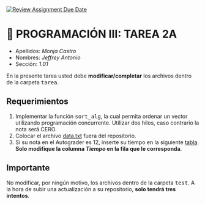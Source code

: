 [![Review Assignment Due Date](https://classroom.github.com/assets/deadline-readme-button-24ddc0f5d75046c5622901739e7c5dd533143b0c8e959d652212380cedb1ea36.svg)](https://classroom.github.com/a/wDtp5AUe)
# :wave: PROGRAMACIÓN III: TAREA 2A

- Apellidos: *Monja Castro*
- Nombres: *Jeffrey Antonio*
- Sección: *1.01*

En la presente tarea usted debe **modificar/completar** los archivos dentro de la carpeta <tt>tarea</tt>.

## Requerimientos

1. Implementar la función <tt>sort_alg</tt>, la cual permita ordenar un vector utilizando programación concurrente. Utilizar dos hilos, caso contrario la nota será CERO.
2. Colocar el archivo [data.txt](https://drive.google.com/file/d/1jJCThv_DZ1KG5KmtknT81ZzHbuwdL6CN/view?usp=share_link) fuera del repositorio.
3. Si su nota en el Autograder es 12, inserte su tiempo en la siguiente [tabla](https://docs.google.com/spreadsheets/d/1f2zb7gLUAjr60N279E6VbbwUXiu8eCXIm_0dLNPPruk/edit?usp=sharing). **Solo modifique la columna *Tiempo* en la fila que le corresponda**.

## Importante
No modificar, por ningún motivo, los archivos dentro de la carpeta <tt>test</tt>. A la hora de subir una actualización a su repositorio, **solo tendrá tres intentos**.